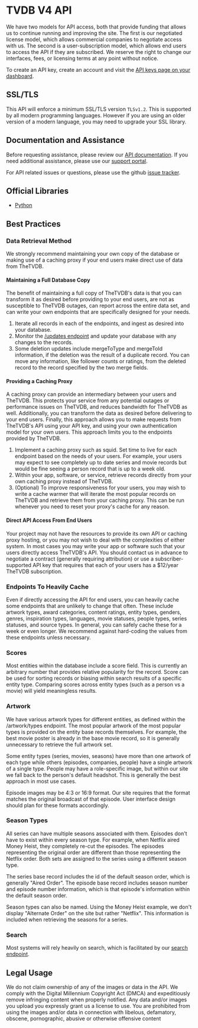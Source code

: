 # TVDB V4 API
We have two models for API access, both that provide funding that allows us to continue running and improving the site. The first is our negotiated license model, which allows commercial companies to negotiate access with us. The second is a user-subscription model, which allows end users to access the API if they are subscribed. We reserve the right to change our interfaces, fees, or licensing terms at any point without notice.

To create an API key, create an account and visit the [API keys page on your dashboard](https://www.thetvdb.com/dashboard/account/apikey).

## SSL/TLS
This API will enforce a minimum SSL/TLS version `TLSv1.2`.  This is supported by all modern programming languages. However if you are using an older version of a modern language, you may need to upgrade your SSL library.

## Documentation and Assistance
Before requesting assistance, please review our [API documentation](https://thetvdb.github.io/v4-api/). If you need additional assistance, please use our [support portal](https://support.thetvdb.com/).

For API related issues or questions, please use the github [issue tracker](https://github.com/thetvdb/v4-api/issues).

## Official Libraries
- [Python](https://github.com/thetvdb/tvdb-v4-python)

## Best Practices
### Data Retrieval Method
We strongly recommend maintaining your own copy of the database or making use of a caching proxy if your end users make direct use of data from TheTVDB.

#### Maintaining a Full Database Copy
The benefit of maintaining a full copy of TheTVDB's data is that you can transform it as desired before providing to your end users, are not as susceptible to TheTVDB outages, can report across the entire data set, and can write your own endpoints that are specifically designed for your needs.

1. Iterate all records in each of the endpoints, and ingest as desired into your database.
2. Monitor the [/updates endpoint](https://thetvdb.github.io/v4-api/#/Updates/updates) and update your database with any changes to the records.
3. Some deletion updates include mergeToType and mergeToId information, if the deletion was the result of a duplicate record.  You can move any information, like follower counts or ratings, from the deleted record to the record specified by the two merge fields.

#### Providing a Caching Proxy
A caching proxy can provide an intermediary between your users and TheTVDB.  This protects your service from any potential outages or performance issues on TheTVDB, and reduces bandwidth for TheTVDB as well.  Additionally, you can transform the data as desired before delivering to your end users.  Finally, this approach allows you to make requests from TheTVDB's API using your API key, and using your own authentication model for your own users.  This approach limits you to the endpoints provided by TheTVDB.

1. Implement a caching proxy such as squid.  Set time to live for each endpoint based on the needs of your users.  For example, your users may expect to see completely up to date series and movie records but would be fine seeing a person record that is up to a week old.
2. Within your app, software, or service, retrieve records directly from your own caching proxy instead of TheTVDB.
3. (Optional) To improve responsiveness for your users, you may wish to write a cache warmer that will iterate the most popular records on TheTVDB and retrieve them from your caching proxy. This can be run whenever you need to reset your proxy's cache for any reason.

#### Direct API Access From End Users
Your project may not have the resources to provide its own API or caching proxy hosting, or you may not wish to deal with the complexities of either system.  In most cases you may write your app or software such that your users directly access TheTVDB's API.  You should contact us in advance to negotiate a contract (generally requiring attribution) or use a subscriber-supported API key that requires that each of your users has a $12/year TheTVDB subscription.

### Endpoints To Heavily Cache
Even if directly accessing the API for end users, you can heavily cache some endpoints that are unlikely to change that often.  These include artwork types, award categories, content ratings, entity types, genders, genres, inspiration types, languages, movie statuses, people types, series statuses, and source types.  In general, you can safely cache these for a week or even longer.  We recommend against hard-coding the values from these endpoints unless necessary.

### Scores
Most entities within the database include a score field.  This is currently an arbitrary number that provides relative popularity for the record.  Score can be used for sorting records or biasing within search results of a specific entity type.  Comparing scores across entity types (such as a person vs a movie) will yield meaningless results.

### Artwork
We have various artwork types for different entities, as defined within the /artwork/types endpoint.  The most popular artwork of the most popular types is provided on the entity base records themselves.  For example, the best movie poster is already in the base movie record, so it is generally unnecessary to retrieve the full artwork set.

Some entity types (series, movies, seasons) have more than one artwork of each type while others (episodes, companies, people) have a single artwork of a single type.
People may have a role-specific image, but within our site we fall back to the person's default headshot.  This is generally the best approach in most use cases.

Episode images may be 4:3 or 16:9 format.  Our site requires that the format matches the original broadcast of that episode.  User interface design should plan for these formats accordingly.

### Season Types
All series can have multiple seasons associated with them.  Episodes don't have to exist within every season type.  For example, when Netflix aired Money Heist, they completely re-cut the episodes.  The episodes representing the original order are different than those representing the Netflix order.  Both sets are assigned to the series using a different season type.

The series base record includes the id of the default season order, which is generally "Aired Order".  The episode base record includes season number and episode number information, which is that episode's information within the default season order.

Season types can also be named.  Using the Money Heist example, we don't display "Alternate Order" on the site but rather "Netflix".  This information is included when retrieving the seasons for a series.

### Search
Most systems will rely heavily on search, which is facilitated by our [search endpoint](https://thetvdb.github.io/v4-api/#/Search/getSearchResults).

## Legal Usage
We do not claim ownership of any of the images or data in the API. We comply with the Digital Millennium Copyright Act (DMCA) and expeditiously remove infringing content when properly notified. Any data and/or images you upload you expressly grant us a license to use. You are prohibited from using the images and/or data in connection with libelous, defamatory, obscene, pornographic, abusive or otherwise offensive content

